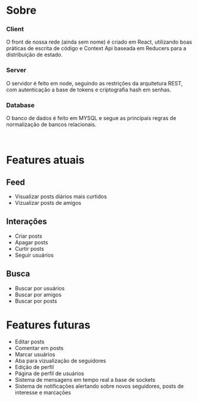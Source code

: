 # Sobre

### Client

O front de nossa rede (ainda sem nome) é criado em React, utilizando boas práticas de escrita de código e Context Api baseada em Reducers para a distribuição de estado.

### Server

O servidor é feito em node, seguindo as restrições da arquitetura REST, com autenticação a base de tokens e criptografia hash em senhas.

### Database

O banco de dados é feito em MYSQL e segue as principais regras de normalização de bancos relacionais.

<br>

# Features atuais


## Feed

- Visualizar posts diários mais curtidos
- Vizualizar posts de amigos

## Interações

- Criar posts
- Apagar posts
- Curtir posts
- Seguir usuários

## Busca

- Buscar por usuários
- Buscar por amigos
- Buscar por posts

# Features futuras

- Editar posts
- Comentar em posts
- Marcar usuários
- Aba para vizualização de seguidores
- Edição de perfil
- Página de perfil de usuários 
- Sistema de mensagens em tempo real a base de sockets
- Sistema de notificações alertando sobre novos seguidores, posts de interesse e marcações

